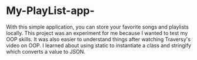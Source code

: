# My-PlayList-app-

With this simple application, you can store your favorite songs and playlists locally. 
This project was an experiment for me because I wanted to test my OOP skills. 
It was also easier to understand things after watching Traversy's video on OOP.
I learned about using static to instantiate a class and stringify which converts a value to JSON.

